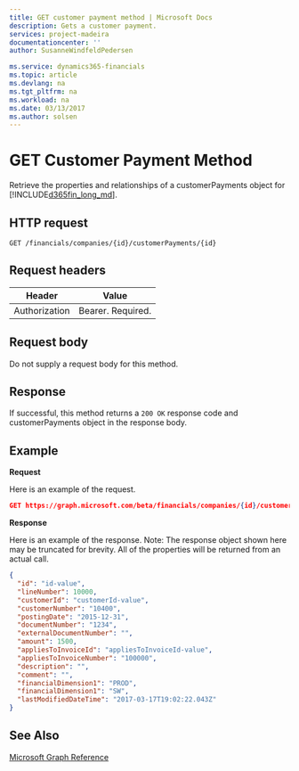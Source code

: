 ```yaml
---
title: GET customer payment method | Microsoft Docs
description: Gets a customer payment.
services: project-madeira
documentationcenter: ''
author: SusanneWindfeldPedersen

ms.service: dynamics365-financials
ms.topic: article
ms.devlang: na
ms.tgt_pltfrm: na
ms.workload: na
ms.date: 03/13/2017
ms.author: solsen
---
```


# GET Customer Payment Method
Retrieve the properties and relationships of a customerPayments object for [!INCLUDE[d365fin_long_md](../dynamics-nav/includes/d365fin_long_md.md)].

## HTTP request

```
GET /financials/companies/{id}/customerPayments/{id}
```

## Request headers
|Header|Value|
|------|-----|
|Authorization  |Bearer. Required. |

## Request body
Do not supply a request body for this method.

## Response
If successful, this method returns a ```200 OK``` response code and customerPayments object in the response body.

## Example

**Request**

Here is an example of the request.
```json
GET https://graph.microsoft.com/beta/financials/companies/{id}/customerPayments/{id}
```

**Response**

Here is an example of the response. Note: The response object shown here may be truncated for brevity. All of the properties will be returned from an actual call.

```json
{
  "id": "id-value",
  "lineNumber": 10000,
  "customerId": "customerId-value",
  "customerNumber": "10400",
  "postingDate": "2015-12-31",
  "documentNumber": "1234",
  "externalDocumentNumber": "",
  "amount": 1500,
  "appliesToInvoiceId": "appliesToInvoiceId-value",
  "appliesToInvoiceNumber": "100000",
  "description": "",
  "comment": "",
  "financialDimension1": "PROD",
  "financialDimension1": "SW",
  "lastModifiedDateTime": "2017-03-17T19:02:22.043Z"
}
```

## See Also
[Microsoft Graph Reference](../api/dynamics_graph_reference.md)  
